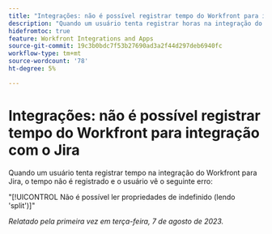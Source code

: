```yaml
---
title: "Integrações: não é possível registrar tempo do Workfront para integração com o Jira"
description: "Quando um usuário tenta registrar horas na integração do Workfront para Jira, a hora não é registrada e o usuário vê um erro."
hidefromtoc: true
feature: Workfront Integrations and Apps
source-git-commit: 19c3b0bdc7f53b27690ad3a2f44d297deb6940fc
workflow-type: tm+mt
source-wordcount: '78'
ht-degree: 5%

---
```



# Integrações: não é possível registrar tempo do Workfront para integração com o Jira

Quando um usuário tenta registrar tempo na integração do Workfront para Jira, o tempo não é registrado e o usuário vê o seguinte erro:

&quot;[!UICONTROL Não é possível ler propriedades de indefinido (lendo &#39;split&#39;)]&quot;

_Relatado pela primeira vez em terça-feira, 7 de agosto de 2023._
